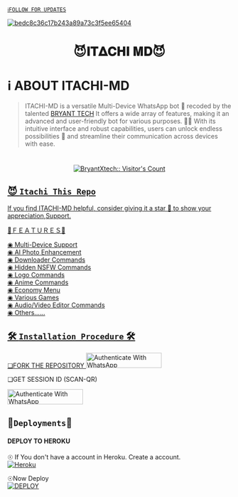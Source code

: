  [`ℹ️FOLLOW FOR UPDATES`](https://github.com/BryantXtech) 
</p>
<a href="https://ibb.co/MBvWDD2"><img src="https://telegra.ph/file/29452ab209238c8307312.jpg" alt="bedc8c36c17b243a89a73c3f5ee65404" border="0"></a>
<h1 align="center"> 😈𝚰𝚻𝚫𝐂𝚮𝚰 𝚳𝐃😈
</p>
  
#  ℹ️ ABOUT ITACHI-MD
 >ITACHI-MD is a  versatile Multi-Device WhatsApp bot 🤖 recoded by the talented [BRYANT TECH](https://github.com/BryatXtech) It offers a wide array of features, making it an advanced and user-friendly bot for various purposes. 🎉📱 With its intuitive interface and robust capabilities, users can unlock endless possibilities 🚀 and streamline their communication across devices with ease.


# </a>
   <a aria-label="ITACHI-MD is free to use" href="https://whatsapp.com/channel/0029VacpEdXIt5rqKLB9nC1L" target="_blank">
 <p align="center"><img src="https://profile-counter.glitch.me/{BryantXtech}/count.svg" alt="BryantXtech:: Visitor's Count" /></p>



## 😈 `Itachi This Repo`
If you find ITACHI-MD helpful, consider giving it a star 🌟 to show your appreciation,Support.



📡ＦＥＡＴＵＲＥＳ📡


◉ Multi-Device Support  
◉ AI Photo Enhancement  
◉ Downloader Commands  
◉ Hidden NSFW Commands  
◉ Logo Commands  
◉ Anime Commands  
◉ Economy Menu  
◉ Various Games  
◉ Audio/Video Editor Commands                   
◉ Others...... 

## 🛠️ `Installation Procedure` 🛠


❏FORK THE REPOSITORY 
  <a href="https://github.com/BryantXtech/Itachi-md/fork" target="_blank">
  <img src="https://img.shields.io/badge/FORK ITACHI-red?style=for-the-badge&logo=heroku" alt="Authenticate With WhatsApp" width="170" height="34">
</a>




❏GET SESSION ID 
(SCAN-QR)           
 
<a href="https://bryant-tech-bot-6caf875ac89b.herokuapp.com" target="_blank">
  <img src="https://img.shields.io/badge/SESSION ID-red?style=for-the-badge&logo=heroku" alt="Authenticate With WhatsApp" width="170" height="34">
</a>





## 👻`Deployments`👻
#### DEPLOY TO HEROKU 

☉ If You don't have a account in Heroku. Create a account.
    <br>
<a href='https://signup.heroku.com/' target="_blank"><img alt='Heroku' src='https://img.shields.io/badge/-Create-black?style=for-the-badge&logo=heroku&logoColor=white'/></a>

☉Now Deploy
    <br>
<a href='https://dashboard.heroku.com/new?template=https://github.com/BryantXtech/Itachi-MD' target="_blank"><img alt='DEPLOY' src='https://img.shields.io/badge/-DEPLOY-black?style=for-the-badge&logo=heroku&logoColor=white'/></a>




